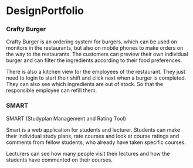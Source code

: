 # DesignPortfolio

### Crafty Burger

Crafty Burger is an ordering system for burgers, which can be used on monitors in the restaurants, 
but also on mobile phones to make orders on the way to the restaurants. 
The customers can preview their own individual burger and can filter the ingredients according to their food preferences. 

There is also a kitchen view for the employees of the restaurant.
They just need to login to start their shift and click next when a burger is completed. 
They can also see which ingredients are out of stock. So that the responsible employee can refill them.


### SMART
SMART (Studyplan Management and Rating Tool)

Smart is a web application for students and lecturer. 
Students can make their individual study plans, rate courses and look at course ratings and comments from fellow students,
who already have taken specific courses. 

Lecturers can see how many people visit their lectures and how the students have commented on their courses.


